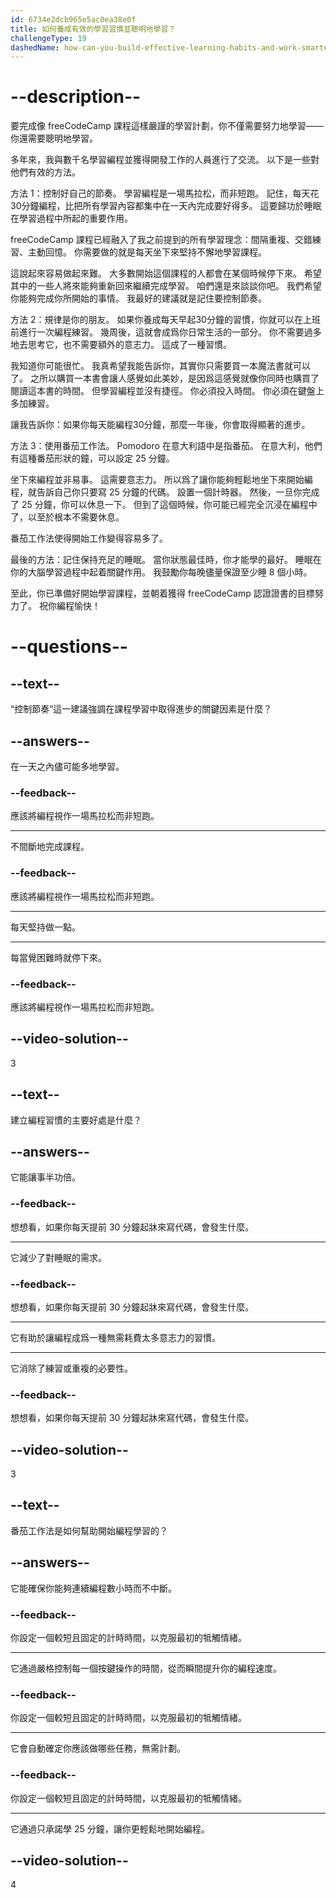 ```yaml
---
id: 6734e2dcb965e5ac0ea38e0f
title: 如何養成有效的學習習慣並聰明地學習？
challengeType: 19
dashedName: how-can-you-build-effective-learning-habits-and-work-smarter
---
```


# --description--

要完成像 freeCodeCamp 課程這樣嚴謹的學習計劃，你不僅需要努力地學習——你還需要聰明地學習。

多年來，我與數千名學習編程並獲得開發工作的人員進行了交流。 以下是一些對他們有效的方法。

方法 1：控制好自己的節奏。 學習編程是一場馬拉松，而非短跑。 記住，每天花30分鐘編程，比把所有學習內容都集中在一天內完成要好得多。 這要歸功於睡眠在學習過程中所起的重要作用。

freeCodeCamp 課程已經融入了我之前提到的所有學習理念：間隔重複、交錯練習、主動回憶。 你需要做的就是每天坐下來堅持不懈地學習課程。

這說起來容易做起來難。 大多數開始這個課程的人都會在某個時候停下來。 希望其中的一些人將來能夠重新回來繼續完成學習。 咱們還是來談談你吧。 我們希望你能夠完成你所開始的事情。 我最好的建議就是記住要控制節奏。

方法 2：規律是你的朋友。 如果你養成每天早起30分鐘的習慣，你就可以在上班前進行一次編程練習。 幾周後，這就會成爲你日常生活的一部分。 你不需要過多地去思考它，也不需要額外的意志力。 這成了一種習慣。

我知道你可能很忙。 我真希望我能告訴你，其實你只需要買一本魔法書就可以了。 之所以購買一本書會讓人感覺如此美妙，是因爲這感覺就像你同時也購買了閱讀這本書的時間。 但學習編程並沒有捷徑。 你必須投入時間。 你必須在鍵盤上多加練習。

讓我告訴你：如果你每天能編程30分鐘，那麼一年後，你會取得顯著的進步。

方法 3：使用番茄工作法。 Pomodoro 在意大利語中是指番茄。 在意大利，他們有這種番茄形狀的鐘，可以設定 25 分鐘。

坐下來編程並非易事。 這需要意志力。 所以爲了讓你能夠輕鬆地坐下來開始編程，就告訴自己你只要寫 25 分鐘的代碼。 設置一個計時器。 然後，一旦你完成了 25 分鐘，你可以休息一下。 但到了這個時候，你可能已經完全沉浸在編程中了，以至於根本不需要休息。

番茄工作法使得開始工作變得容易多了。

最後的方法：記住保持充足的睡眠。 當你狀態最佳時，你才能學的最好。 睡眠在你的大腦學習過程中起着關鍵作用。 我鼓勵你每晚儘量保證至少睡 8 個小時。

至此，你已準備好開始學習課程，並朝着獲得 freeCodeCamp 認證證書的目標努力了。 祝你編程愉快！

# --questions--

## --text--

“控制節奏”這一建議強調在課程學習中取得進步的關鍵因素是什麼？

## --answers--

在一天之內儘可能多地學習。

### --feedback--

應該將編程視作一場馬拉松而非短跑。

---

不間斷地完成課程。

### --feedback--

應該將編程視作一場馬拉松而非短跑。

---

每天堅持做一點。

---

每當覺困難時就停下來。

### --feedback--

應該將編程視作一場馬拉松而非短跑。

## --video-solution--

3

## --text--

建立編程習慣的主要好處是什麼？

## --answers--

它能讓事半功倍。

### --feedback--

想想看，如果你每天提前 30 分鐘起牀來寫代碼，會發生什麼。

---

它減少了對睡眠的需求。

### --feedback--

想想看，如果你每天提前 30 分鐘起牀來寫代碼，會發生什麼。

---

它有助於讓編程成爲一種無需耗費太多意志力的習慣。

---

它消除了練習或重複的必要性。

### --feedback--

想想看，如果你每天提前 30 分鐘起牀來寫代碼，會發生什麼。

## --video-solution--

3

## --text--

番茄工作法是如何幫助開始編程學習的？

## --answers--

它能確保你能夠連續編程數小時而不中斷。

### --feedback--

你設定一個較短且固定的計時時間，以克服最初的牴觸情緒。

---

它通過嚴格控制每一個按鍵操作的時間，從而瞬間提升你的編程速度。

### --feedback--

你設定一個較短且固定的計時時間，以克服最初的牴觸情緒。

---

它會自動確定你應該做哪些任務，無需計劃。

### --feedback--

你設定一個較短且固定的計時時間，以克服最初的牴觸情緒。

---

它通過只承諾學 25 分鐘，讓你更輕鬆地開始編程。

## --video-solution--

4
